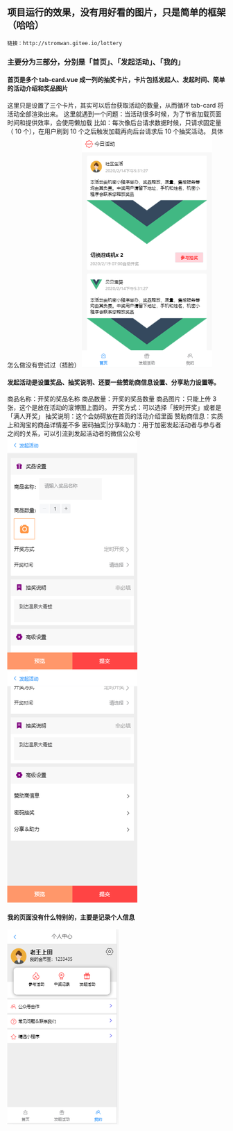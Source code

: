 ## 项目运行的效果，没有用好看的图片，只是简单的框架（哈哈）
```
链接：http://stromwan.gitee.io/lottery
```

### 主要分为三部分，分别是「首页」、「发起活动」、「我的」
#### 首页是多个 tab-card.vue 成一列的抽奖卡片，卡片包括发起人、发起时间、简单的活动介绍和奖品图片
这里只是设置了三个卡片，其实可以后台获取活动的数量，从而循环 tab-card 将活动全部渲染出来。
这里就遇到一个问题：当活动很多时候，为了节省加载页面时间和提供效率，会使用懒加载
比如：每次像后台请求数据时候，只请求固定量（ 10 个），在用户刷到 10 个之后触发加载再向后台请求后 10 个抽奖活动。
具体怎么做没有尝试过（捂脸）
![首页示例图](https://github.com/StormWan/lottery/blob/master/sampleImg/home.png)

#### 发起活动是设置奖品、抽奖说明、还要一些赞助商信息设置、分享助力设置等。
商品名称：开奖的奖品名称
商品数量：开奖的奖品数量
商品图片：只能上传 3 张，这个是放在活动的滚博图上面的。
开奖方式：可以选择「按时开奖」或者是「满人开奖」
抽奖说明：这个会妨碍放在首页的活动介绍里面
赞助商信息：实质上和淘宝的商品详情差不多
密码抽奖|分享&助力：用于加密发起活动者与参与者之间的关系，可以引流到发起活动者的微信公众号
![发起活动示例图1](https://github.com/StormWan/lottery/blob/master/sampleImg/setActivity_1.png)
![发起活动示例图2](https://github.com/StormWan/lottery/blob/master/sampleImg/setActivity_2.png)

#### 我的页面没有什么特别的，主要是记录个人信息
![我的页面](https://github.com/StormWan/lottery/blob/master/sampleImg/about.png)
